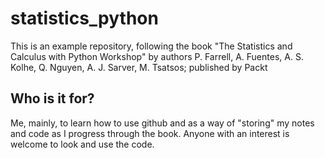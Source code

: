 # statistics_python
This is an example repository, following the book "The Statistics and Calculus with Python Workshop" by authors P. Farrell, A. Fuentes, A. S. Kolhe, Q. Nguyen, A. J. Sarver, M. Tsatsos; published by Packt

## Who is it for?
Me, mainly, to learn how to use github and as a way of "storing" my notes and code as I progress through the book. Anyone with an interest is welcome to look and use the code.
